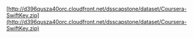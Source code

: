[http://d396qusza40orc.cloudfront.net/dsscapstone/dataset/Coursera-SwiftKey.zip](http://d396qusza40orc.cloudfront.net/dsscapstone/dataset/Coursera-SwiftKey.zip)
